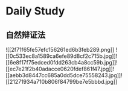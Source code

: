 
# Daily Study
## 自然辩证法
![[2f71f65fe57efc156261ed6b3feb289.png]]
![[0c533ec8a1589ca6efe89d8cf2c715b.jpg]]![[6e8f17f75edced0fdd263cb4a8cc59b.jpg]]![[ec7e21f2b40adacce0620fdef861f47.jpg]]![[aebb3d8447cc685a0dd5dce75558243.jpg]]![[21271934a710b806f84799be7e5bbbd.jpg]]
